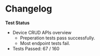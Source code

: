# Changelog

**Test Status**
* Device CRUD APIs overview
	* Preperation tests pass successfully.
	* Most endpoint tests fail.
* Tests Passed: 67 / 160
